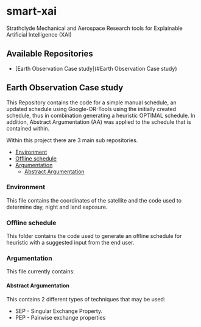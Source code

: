 # smart-xai

Strathclyde Mechanical and Aerospace Research tools for Explainable Artificial Intelligence (XAI)

## Available Repositories
* [Earth Observation Case study](#Earth Observation Case study)


## Earth Observation Case study

This Repository contains the code for a simple manual schedule, an updated schedule using Google-OR-Tools using the 
initially created schedule, thus in combination generating a heuristic OPTIMAL schedule. In addition,
Abstract Argumentation (AA) was applied to the schedule that is contained within.

Within this project there are 3 main sub repositories.
* [Environment](#Environment)
* [Offline schedule](#Offline-schedule)
* [Argumentation](#Argumentation)
  * [Abstract Argumentation](#Abstract-Argumentation)

### Environment
This file contains the coordinates of the satellite and the code used to determine day, 
night and land exposure.


### Offline schedule
This folder contains the code used to generate an offline schedule for heuristic with a suggested input 
from the end user.

### Argumentation
This file currently contains:

#### Abstract Argumentation
This contains 2 different types of techniques that may be used:
* SEP - Singular Exchange Property.
* PEP - Pairwise exchange properties


